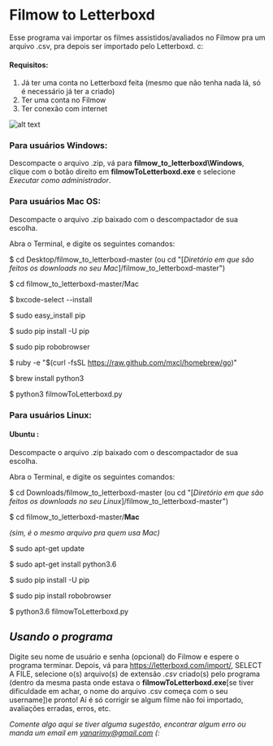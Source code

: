 # Filmow to Letterboxd

Esse programa vai importar os filmes assistidos/avaliados no Filmow pra um arquivo .csv, pra depois ser importado pelo Letterboxd. c:

#### Requisitos:
1. Já ter uma conta no Letterboxd feita (mesmo que não tenha nada lá, só é necessário já ter a criado)
2. Ter uma conta no Filmow
3. Ter conexão com internet

![alt text](https://i.imgur.com/k0CHeVU.gif)

### Para usuários Windows:

Descompacte o arquivo .zip, vá para **filmow_to_letterboxd\Windows**, clique com o botão direito em **filmowToLetterboxd.exe** e selecione *Executar como administrador*.

### Para usuários Mac OS:

Descompacte o arquivo .zip baixado com o descompactador de sua escolha.

Abra o Terminal, e digite os seguintes comandos:

$ cd Desktop/filmow_to_letterboxd-master (ou cd "[*Diretório em que são feitos os downloads no seu Mac*]/filmow_to_letterboxd-master")

$ cd filmow_to_letterboxd-master/Mac

$ bxcode-select --install

$ sudo easy_install pip

$ sudo pip install -U pip

$ sudo pip robobrowser

$ ruby -e "$(curl -fsSL https://raw.github.com/mxcl/homebrew/go)"

$ brew install python3

$ python3 filmowToLetterboxd.py

### Para usuários Linux:

#### Ubuntu : 
Descompacte o arquivo .zip baixado com o descompactador de sua escolha.

Abra o Terminal, e digite os seguintes comandos:

$ cd Downloads/filmow_to_letterboxd-master (ou cd "[*Diretório em que são feitos os downloads no seu Linux*]/filmow_to_letterboxd-master")

$ cd filmow_to_letterboxd-master/**Mac**

*(sim, é o mesmo arquivo pra quem usa Mac)*

$ sudo apt-get update

$ sudo apt-get install python3.6

$ sudo pip install -U pip

$ sudo pip install robobrowser

$ python3.6 filmowToLetterboxd.py

## *Usando o programa*

Digite seu nome de usuário e senha (opcional) do Filmow e espere o programa terminar. 
Depois, vá para https://letterboxd.com/import/, SELECT A FILE, selecione o(s) arquivo(s) de extensão *.csv* criado(s) pelo programa (dentro da mesma pasta onde estava o **filmowToLetterboxd.exe**[se tiver dificuldade em achar, o nome do arquivo .csv começa com o seu username])e pronto! 
Aí é só corrigir se algum filme não foi importado, avaliações erradas, erros, etc.

*Comente algo aqui se tiver alguma sugestão, encontrar algum erro ou manda um email em yanarimy@gmail.com (:*
